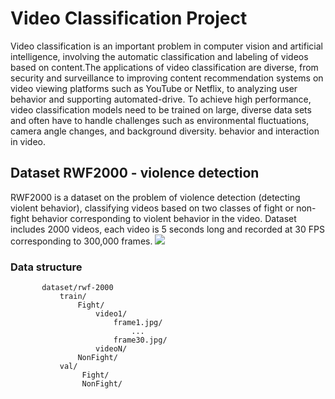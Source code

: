 # Video Classification Project
Video classification is an important problem in computer vision and artificial intelligence, involving the automatic classification and labeling of videos based on content.The applications of video classification are diverse, from security and surveillance to improving content recommendation systems on video viewing platforms such as YouTube or Netflix, to analyzing user behavior and supporting automated-drive. To achieve high performance, video classification models need to 
be trained on large, diverse data sets and often have to handle challenges such as environmental fluctuations, camera angle changes, and background diversity. behavior and interaction in video.
## Dataset RWF2000 - violence detection
RWF2000 is a dataset on the problem of violence detection (detecting violent behavior), classifying videos based on two classes of fight or non-fight behavior corresponding to violent behavior in the video. Dataset includes 2000 videos, each video is 5 seconds long and recorded at 30 FPS corresponding to 300,000 frames.
<img src=".images/data.jpg">

### Data structure
```
       dataset/rwf-2000
           train/
               Fight/
                   video1/
                       frame1.jpg/
                           ...
                       frame30.jpg/
                   videoN/
               NonFight/
           val/
                Fight/
                NonFight/    
   ```
